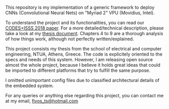 This repository is my implementation of a generic framework to deploy CNNs (Convolutional Neural Nets) on "Myriad 2" VPU (Movidius, Intel).

To understand the project and its functionalities, you can read our [CODES+ISSS 2018 paper](https://www.researchgate.net/publication/326485881_A_Design_Space_Exploration_Framework_for_Convolutional_Neural_Networks_implemented_on_Edge_Devices). For a more detailed/technical description, please take a look at my [thesis document](http://dspace.lib.ntua.gr/handle/123456789/47506?locale-attribute=en). Chapters 4 to 9 are a thorough analysis of how things work, although not perfectly written/explained.

This project consists my thesis from the school of electrical and computer engineering, NTUA, Athens, Greece. The code is explicitely oriented to the specs and needs of this system. However, I am releasing open source almost the whole project, because I believe it holds great ideas that could be imported to different platforms that try to fulfill the same purpose.

I omitted unimportant config files due to classified architectural details of the embedded system.

For any queries or anything else regarding this project, you can contact me at my email, fivos_ts@hotmail.com
